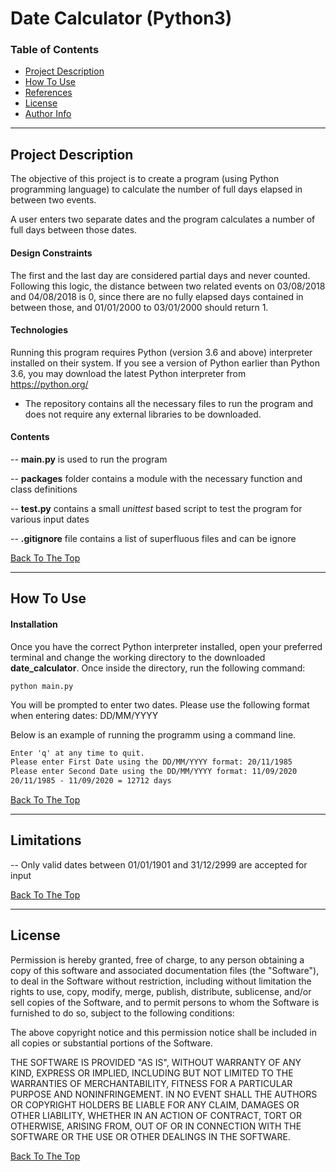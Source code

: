# Date Calculator (Python3)

### Table of Contents

- [Project Description](#description)
- [How To Use](#how-to-use)
- [References](#references)
- [License](#license)
- [Author Info](#author-info)

---

## Project Description

The objective of this project is to create a program (using Python programming language) 
to calculate the number of full days elapsed in between two events. 

A user enters two separate dates and the program calculates a number of full days between those dates.

#### Design Constraints
The first and the last day are considered partial days and never counted. Following this
logic, the distance between two related events on 03/08/2018 and 04/08/2018 is 0,
since there are no fully elapsed days contained in between those, and 01/01/2000 to
03/01/2000 should return 1.

#### Technologies

Running this program requires Python (version 3.6 and above) interpreter installed 
on their system. If you see a version of Python earlier than Python 3.6, you
may download the latest Python interpreter from https://python.org/

- The repository contains all the necessary files to run the program and 
does not require any external libraries to be downloaded.

#### Contents

-- **main.py** is used to run the program

-- **packages** folder contains a module with the necessary function and class definitions

-- **test.py** contains a small *unittest* based script to test the program for various input dates

-- **.gitignore** file contains a list of superfluous files and can be ignore


[Back To The Top](#read-me-template)

---

## How To Use

#### Installation
Once you have the correct Python interpreter installed, open your preferred terminal and change the working directory to the downloaded **date_calculator**.
Once inside the directory, run the following command:

```
python main.py
```
You will be prompted to enter two dates. Please use the following format when entering dates: DD/MM/YYYY

Below is an example of running the programm using a command line.
```html
Enter 'q' at any time to quit.
Please enter First Date using the DD/MM/YYYY format: 20/11/1985
Please enter Second Date using the DD/MM/YYYY format: 11/09/2020
20/11/1985 - 11/09/2020 = 12712 days
```
[Back To The Top](#read-me-template)

---

## Limitations
-- Only valid dates between 01/01/1901 and 31/12/2999 are accepted for input


[Back To The Top](#read-me-template)

---

## License

Permission is hereby granted, free of charge, to any person obtaining a copy
of this software and associated documentation files (the "Software"), to deal
in the Software without restriction, including without limitation the rights
to use, copy, modify, merge, publish, distribute, sublicense, and/or sell
copies of the Software, and to permit persons to whom the Software is
furnished to do so, subject to the following conditions:

The above copyright notice and this permission notice shall be included in all
copies or substantial portions of the Software.

THE SOFTWARE IS PROVIDED "AS IS", WITHOUT WARRANTY OF ANY KIND, EXPRESS OR
IMPLIED, INCLUDING BUT NOT LIMITED TO THE WARRANTIES OF MERCHANTABILITY,
FITNESS FOR A PARTICULAR PURPOSE AND NONINFRINGEMENT. IN NO EVENT SHALL THE
AUTHORS OR COPYRIGHT HOLDERS BE LIABLE FOR ANY CLAIM, DAMAGES OR OTHER
LIABILITY, WHETHER IN AN ACTION OF CONTRACT, TORT OR OTHERWISE, ARISING FROM,
OUT OF OR IN CONNECTION WITH THE SOFTWARE OR THE USE OR OTHER DEALINGS IN THE
SOFTWARE.

[Back To The Top](#read-me-template)
